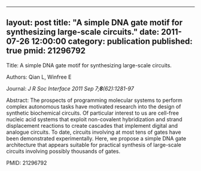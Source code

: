 
---
layout: post
title:  "A simple DNA gate motif for synthesizing large-scale circuits."
date:   2011-07-26 12:00:00
category:  publication
published: true
pmid: 21296792
---

Title: A simple DNA gate motif for synthesizing large-scale circuits.

Authors: Qian L, Winfree E

Journal: *J R Soc Interface 2011 Sep 7;**8**(62):1281-97*

Abstract: The prospects of programming molecular systems to perform complex autonomous tasks have motivated research into the design of synthetic biochemical circuits. Of particular interest to us are cell-free nucleic acid systems that exploit non-covalent hybridization and strand displacement reactions to create cascades that implement digital and analogue circuits. To date, circuits involving at most tens of gates have been demonstrated experimentally. Here, we propose a simple DNA gate architecture that appears suitable for practical synthesis of large-scale circuits involving possibly thousands of gates.

PMID: 21296792

